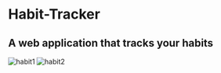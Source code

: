 # Habit-Tracker
## A web application that tracks your habits




![habit1](https://user-images.githubusercontent.com/73795218/175386177-bb1b07e0-5ab6-4fb1-a247-6d4133413e7f.gif)
![habit2](https://user-images.githubusercontent.com/73795218/175537141-e646a954-3c03-4a36-80b4-ba9d69b4f786.gif)

